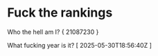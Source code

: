 # Fuck the rankings

Who the hell am I?
{ 21087230 }

What fucking year is it?
[ 2025-05-30T18:56:40Z ]
